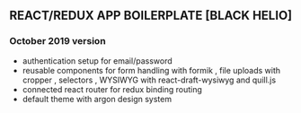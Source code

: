 ## REACT/REDUX APP BOILERPLATE [BLACK HELIO]

### October 2019 version

- authentication setup for email/password
- reusable components for form handling with formik , file uploads with cropper , selectors , WYSIWYG with react-draft-wysiwyg and quill.js
- connected react router for redux binding routing
- default theme with argon design system
